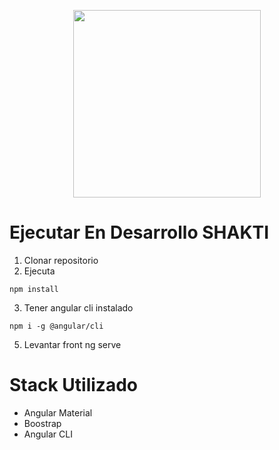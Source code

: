 <p align="center">
  <a href="https://angular.dev/" target="blank"><img src="https://upload.wikimedia.org/wikipedia/commons/thumb/f/f7/Angular_gradient.png/1200px-Angular_gradient.png" style="width: 300px"/></a>
</p>

# Ejecutar En Desarrollo SHAKTI

1. Clonar repositorio
2. Ejecuta

```
npm install 
```

3. Tener angular cli instalado

```
npm i -g @angular/cli  
```

5. Levantar front ng serve

# Stack Utilizado

* Angular Material
* Boostrap
* Angular CLI
